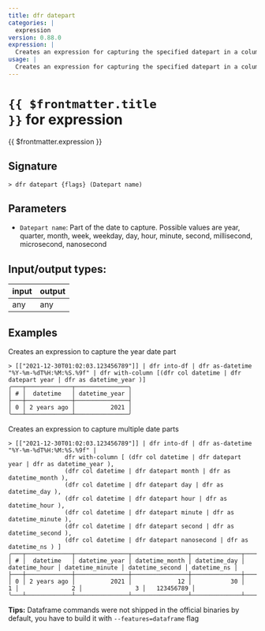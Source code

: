 ```yaml
---
title: dfr datepart
categories: |
  expression
version: 0.88.0
expression: |
  Creates an expression for capturing the specified datepart in a column.
usage: |
  Creates an expression for capturing the specified datepart in a column.
---
```

<!-- This file is automatically generated. Please edit the command in https://github.com/nushell/nushell instead. -->

# <code>{{ $frontmatter.title }}</code> for expression

<div class='command-title'>{{ $frontmatter.expression }}</div>

## Signature

```> dfr datepart {flags} (Datepart name)```

## Parameters

 -  `Datepart name`: Part of the date to capture.  Possible values are year, quarter, month, week, weekday, day, hour, minute, second, millisecond, microsecond, nanosecond


## Input/output types:

| input | output |
| ----- | ------ |
| any   | any    |

## Examples

Creates an expression to capture the year date part
```nu
> [["2021-12-30T01:02:03.123456789"]] | dfr into-df | dfr as-datetime "%Y-%m-%dT%H:%M:%S.%9f" | dfr with-column [(dfr col datetime | dfr datepart year | dfr as datetime_year )]
╭───┬─────────────┬───────────────╮
│ # │  datetime   │ datetime_year │
├───┼─────────────┼───────────────┤
│ 0 │ 2 years ago │          2021 │
╰───┴─────────────┴───────────────╯

```

Creates an expression to capture multiple date parts
```nu
> [["2021-12-30T01:02:03.123456789"]] | dfr into-df | dfr as-datetime "%Y-%m-%dT%H:%M:%S.%9f" |
                dfr with-column [ (dfr col datetime | dfr datepart year | dfr as datetime_year ),
                (dfr col datetime | dfr datepart month | dfr as datetime_month ),
                (dfr col datetime | dfr datepart day | dfr as datetime_day ),
                (dfr col datetime | dfr datepart hour | dfr as datetime_hour ),
                (dfr col datetime | dfr datepart minute | dfr as datetime_minute ),
                (dfr col datetime | dfr datepart second | dfr as datetime_second ),
                (dfr col datetime | dfr datepart nanosecond | dfr as datetime_ns ) ]
╭───┬─────────────┬───────────────┬────────────────┬──────────────┬───────────────┬─────────────────┬─────────────────┬─────────────╮
│ # │  datetime   │ datetime_year │ datetime_month │ datetime_day │ datetime_hour │ datetime_minute │ datetime_second │ datetime_ns │
├───┼─────────────┼───────────────┼────────────────┼──────────────┼───────────────┼─────────────────┼─────────────────┼─────────────┤
│ 0 │ 2 years ago │          2021 │             12 │           30 │             1 │               2 │               3 │   123456789 │
╰───┴─────────────┴───────────────┴────────────────┴──────────────┴───────────────┴─────────────────┴─────────────────┴─────────────╯

```


**Tips:** Dataframe commands were not shipped in the official binaries by default, you have to build it with `--features=dataframe` flag